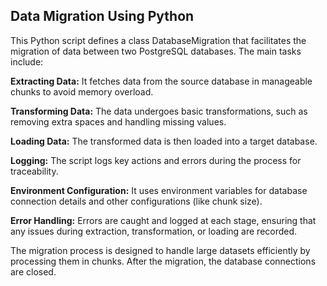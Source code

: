 ## **Data Migration Using Python**

This Python script defines a class DatabaseMigration that facilitates the migration of data between two PostgreSQL databases. The main tasks include:

**Extracting Data:** It fetches data from the source database in manageable chunks to avoid memory overload.

**Transforming Data:** The data undergoes basic transformations, such as removing extra spaces and handling missing values.

**Loading Data:** The transformed data is then loaded into a target database.

**Logging:** The script logs key actions and errors during the process for traceability.

**Environment Configuration:** It uses environment variables for database connection details and other configurations (like chunk size).

**Error Handling:** Errors are caught and logged at each stage, ensuring that any issues during extraction, transformation, or loading are recorded.

The migration process is designed to handle large datasets efficiently by processing them in chunks. After the migration, the database connections are closed.
